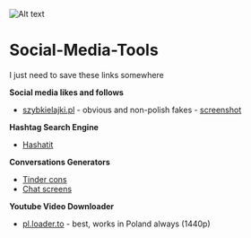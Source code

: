 ![Alt text](https://github.com/pMiszkin/Social-Media-Tools/blob/main/socialmedia-banner.png "social media banner")

# Social-Media-Tools
I just need to save these links somewhere 

<strong>Social media likes and follows</strong>
- [szybkielajki.pl](https://szybkielajki.pl/) - obvious and non-polish fakes  - [screenshot](https://raw.githubusercontent.com/pMiszkin/Social-Media-Tools/main/szybkielajki.png)

<strong>Hashtag Search Engine</strong>
- [Hashatit](https://www.hashatit.com/)

<strong>Conversations Generators</strong>
- [Tinder cons](http://tindermaker.com/)
- [Chat screens](https://pranx.com/chat-screenshot/)

<strong>Youtube Video Downloader</strong>
- [pl.loader.to](https://pl.loader.to/) - best, works in Poland always (1440p)

